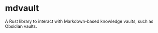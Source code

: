 # mdvault
A Rust library to interact with Markdown-based knowledge vaults, such as Obsidian vaults.
